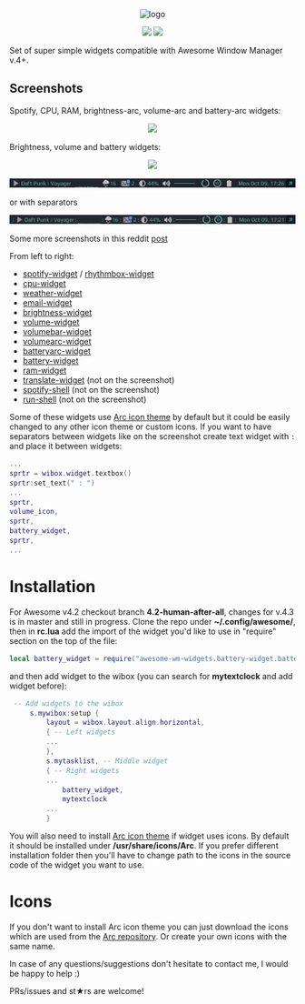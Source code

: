 <p align="center">
 <img src="https://github.com/streetturtle/awesome-wm-widgets/raw/master/awesome-o.png" alt="logo" style="max-width:100%;">
</p>

<p align="center">
  <img src="https://img.shields.io/github/stars/streetturtle/awesome-wm-widgets.svg">
  <img src="https://img.shields.io/github/forks/streetturtle/awesome-wm-widgets.svg">
</p>

Set of super simple widgets compatible with Awesome Window Manager v.4+.  

## Screenshots 

Spotify, CPU, RAM, brightness-arc, volume-arc and battery-arc widgets:

<p align="center">
 <img src="https://github.com/streetturtle/awesome-wm-widgets/raw/master/Screenshot%20from%202019-03-01%2014-28-18.png">
</p>

Brightness, volume and battery widgets:

<p align="center">
 <img src="https://github.com/streetturtle/awesome-wm-widgets/raw/master/widgets-icons.png">
</p>

![screenshot](./screenshot.png)

or with separators

![screenshot](./screenshot_with_sprtrs.png)

Some more screenshots in this reddit [post](https://www.reddit.com/r/unixporn/comments/8qijmx/awesomewm_dark_theme/)

From left to right:

- [spotify-widget](https://github.com/streetturtle/AwesomeWM/tree/master/spotify-widget) / [rhythmbox-widget](https://github.com/streetturtle/AwesomeWM/tree/master/rhythmbox-widget)
- [cpu-widget](https://github.com/streetturtle/AwesomeWM/tree/master/cpu-widget) 
- [weather-widget](https://github.com/streetturtle/AwesomeWM/tree/master/weather-widget)
- [email-widget](https://github.com/streetturtle/AwesomeWM/tree/master/email-widget)
- [brightness-widget](https://github.com/streetturtle/AwesomeWM/tree/master/brightness-widget)
- [volume-widget](https://github.com/streetturtle/AwesomeWM/tree/master/volume-widget)
- [volumebar-widget](https://github.com/streetturtle/AwesomeWM/tree/master/volumebar-widget) 
- [volumearc-widget](https://github.com/streetturtle/AwesomeWM/tree/master/volumearc-widget) 
- [batteryarc-widget](https://github.com/streetturtle/AwesomeWM/tree/master/batteryarc-widget) 
- [battery-widget](https://github.com/streetturtle/AwesomeWM/tree/master/battery-widget)
- [ram-widget](https://github.com/streetturtle/AwesomeWM/tree/master/ram-widget)
- [translate-widget](https://github.com/streetturtle/AwesomeWM/tree/master/translate-widget) (not on the screenshot)
- [spotify-shell](https://github.com/streetturtle/AwesomeWM/tree/master/spotify-shell) (not on the screenshot)
- [run-shell](https://github.com/streetturtle/AwesomeWM/tree/master/run-shell) (not on the screenshot)

Some of these widgets use [Arc icon theme](https://github.com/horst3180/arc-icon-theme) by default but it could be easily 
changed to any other icon theme or custom icons. If you want to have separators between widgets like on the screenshot create text widget with ` : ` and place it between widgets:

```lua
...
sprtr = wibox.widget.textbox()
sprtr:set_text(" : ")
...
sprtr,
volume_icon,
sprtr,
battery_widget,
sprtr,
...
```

# Installation

For Awesome v4.2 checkout branch **4.2-human-after-all**, changes for v.4.3 is in master and still in progress.
Clone the repo under **~/.config/awesome/**, then in **rc.lua** add the import of the widget you'd like to use in "require" section on the top of the file:

```lua
local battery_widget = require("awesome-wm-widgets.battery-widget.battery")
```

and then add widget to the wibox (you can search for **mytextclock** and add widget before):

```lua
 -- Add widgets to the wibox
     s.mywibox:setup {
         layout = wibox.layout.align.horizontal,
         { -- Left widgets
         ...
         },
         s.mytasklist, -- Middle widget
         { -- Right widgets
         ...
             battery_widget,
             mytextclock
         ...
         }
```

You will also need to install [Arc icon theme](https://github.com/horst3180/arc-icon-theme) if widget uses icons. By default it should be installed under **/usr/share/icons/Arc**. If you prefer different installation folder then you'll have to change path to the icons in the source code of the widget you want to use.

# Icons

If you don't want to install Arc icon theme you can just download the icons which are used from the [Arc repository](https://github.com/horst3180/arc-theme).
Or create your own icons with the same name.

In case of any questions/suggestions don't hesitate to contact me, I would be happy to help :)

PRs/issues and st★rs are welcome!
